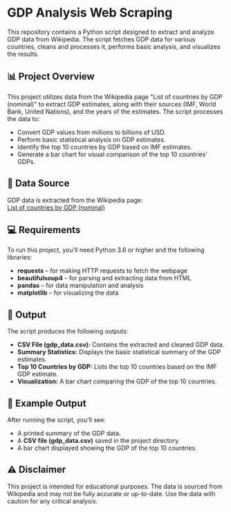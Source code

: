 # GDP Analysis Web Scraping

This repository contains a Python script designed to extract and analyze GDP data from Wikipedia. The script fetches GDP data for various countries, cleans and processes it, performs basic analysis, and visualizes the results.

## 📊 Project Overview

This project utilizes data from the Wikipedia page "List of countries by GDP (nominal)" to extract GDP estimates, along with their sources (IMF, World Bank, United Nations), and the years of the estimates. The script processes the data to:

- Convert GDP values from millions to billions of USD.
- Perform basic statistical analysis on GDP estimates.
- Identify the top 10 countries by GDP based on IMF estimates.
- Generate a bar chart for visual comparison of the top 10 countries' GDPs.

## 🔗 Data Source  
GDP data is extracted from the Wikipedia page:  
[List of countries by GDP (nominal)](https://en.wikipedia.org/wiki/List_of_countries_by_GDP_(nominal))

## 💻 Requirements  
To run this project, you'll need Python 3.6 or higher and the following libraries:

- **requests** – for making HTTP requests to fetch the webpage
- **beautifulsoup4** – for parsing and extracting data from HTML
- **pandas** – for data manipulation and analysis
- **matplotlib** – for visualizing the data

## 📁 Output

The script produces the following outputs:

- **CSV File (gdp_data.csv):** Contains the extracted and cleaned GDP data.
- **Summary Statistics:** Displays the basic statistical summary of the GDP estimates.
- **Top 10 Countries by GDP:** Lists the top 10 countries based on the IMF GDP estimate.
- **Visualization:** A bar chart comparing the GDP of the top 10 countries.

## 📝 Example Output

After running the script, you'll see:

- A printed summary of the GDP data.
- A **CSV file (gdp_data.csv)** saved in the project directory.
- A bar chart displayed showing the GDP of the top 10 countries.

## ⚠️ Disclaimer

This project is intended for educational purposes. The data is sourced from Wikipedia and may not be fully accurate or up-to-date. Use the data with caution for any critical analysis.





